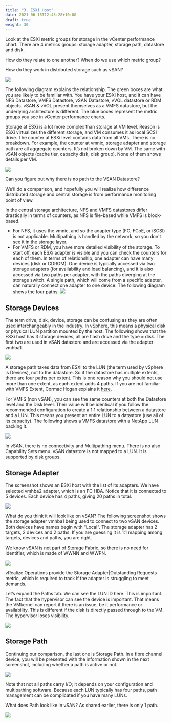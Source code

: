```yaml
---
title: "3. ESXi Host"
date: 2021-06-15T12:45:28+10:00
draft: true
weight: 30
---
```


Look at the ESXi metric groups for storage in the vCenter performance chart. There are 4 metrics groups: storage adapter, storage path, datastore and disk.

How do they relate to one another? When do we use which metric group? 

How do they work in distributed storage such as vSAN?

![](2.4.3-fig-1.png)

The following diagram explains the relationship. The green boxes are what you are likely to be familiar with. You have your ESXi host, and it can have NFS Datastore, VMFS Datastore, vSAN Datastore, vVOL datastore or RDM objects. vSAN & vVOL present themselves as a VMFS datastore, but the underlying architecture is different. The blue boxes represent the metric groups you see in vCenter performance charts.

Storage at ESXi is a lot more complex than storage at VM level. Reason is ESXi virtualizes the different storage, and VM consumes it as local SCSI drive. The counter at ESXi level contains data from all VMs. There is no breakdown. For example, the counter at vmnic, storage adapter and storage path are all aggregate counters. It’s not broken down by VM. The same with vSAN objects (cache tier, capacity disk, disk group). None of them shows details per VM.

![](2.4.3-fig-2.png)

Can you figure out why there is no path to the VSAN Datastore? 

We’ll do a comparison, and hopefully you will realize how difference distributed storage and central storage is from performance monitoring point of view.

In the central storage architecture, NFS and VMFS datastores differ drastically in terms of counters, as NFS is file-based while VMFS is block-based. 

- For NFS, it uses the vmnic, and so the adapter type (FC, FCoE, or iSCSI) is not applicable. Multipathing is handled by the network, so you don't see it in the storage layer. 
- For VMFS or RDM, you have more detailed visibility of the storage. To start off, each ESXi adapter is visible and you can check the counters for each of them. In terms of relationship, one adapter can have many devices (disk or CDROM). One device is typically accessed via two storage adapters (for availability and load balancing), and it is also accessed via two paths per adapter, with the paths diverging at the storage switch. A single path, which will come from a specific adapter, can naturally connect one adapter to one device. The following diagram shows the four paths: ![](2.4.3-fig-3.png)

## Storage Devices

The term drive, disk, device, storage can be confusing as they are often used interchangeably in the industry. In vSphere, this means a physical disk or physical LUN partition mounted by the host. The following shows that the ESXi host has 3 storage devices, all are flash drive and the type = disk. The first two are used in vSAN datastore and are accessed via the adapter vmhba1. 

![](2.4.3-fig-4.png)

A storage path takes data from ESXi to the LUN (the term used by vSphere is Devices), not to the datastore. So if the datastore has multiple extents, there are four paths per extent. This is one reason why you should not use more than one extent, as each extent adds 4 paths. If you are not familiar with VMFS Extent, Cormac Hogan explains it [here](http://blogs.vmware.com/vsphere/2012/02/vmfs-extents-are-they-bad-or-simply-misunderstood.html).

For VMFS (non vSAN), you can see the same counters at both the Datastore level and the Disk level. Their value will be identical if you follow the recommended configuration to create a 1:1 relationship between a datastore and a LUN. This means you present an entire LUN to a datastore (use all of its capacity). The following shows a VMFS datastore with a NetApp LUN backing it.

![](2.4.3-fig-5.png)

In vSAN, there is no connectivity and Multipathing menu. There is no also Capability Sets menu. vSAN datastore is not mapped to a LUN. It is supported by disk groups. 

## Storage Adapter

The screenshot shows an ESXi host with the list of its adapters. We have selected vmhba2 adapter, which is an FC HBA. Notice that it is connected to 5 devices. Each device has 4 paths, giving 20 paths in total.

![](2.4.3-fig-6.png)

What do you think it will look like on vSAN? The following screenshot shows the storage adapter vmhba1 being used to connect to two vSAN devices. Both devices have names begin with “Local”. The storage adapter has 2 targets, 2 devices and 2 paths. If you are guessing it is 1:1 mapping among targets, devices and paths, you are right.

We know vSAN is not part of Storage Fabric, so there is no need for Identifier, which is made of WWNN and WWPN.

![](2.4.3-fig-7.png)

vRealize Operations provide the Storage Adapter|Outstanding Requests metric, which is required to track if the adapter is struggling to meet demands. 

Let’s expand the Paths tab. We can see the LUN ID here. This is important. The fact that the hypervisor can see the device is important. That means the VMkernel can report if there is an issue, be it performance or availability. This is different if the disk is directly passed through to the VM. The hypervisor loses visibility. 

![](2.4.3-fig-8.png)

## Storage Path

Continuing our comparison, the last one is Storage Path. In a fibre channel device, you will be presented with the information shown in the next screenshot, including whether a path is active or not.

![](2.4.3-fig-9.png)

Note that not all paths carry I/O; it depends on your configuration and multipathing software. Because each LUN typically has four paths, path management can be complicated if you have many LUNs.

What does Path look like in vSAN? As shared earlier, there is only 1 path.

![](2.4.3-fig-10.png)